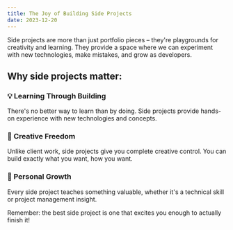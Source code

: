 ```yaml
---
title: The Joy of Building Side Projects
date: 2023-12-20
---
```


Side projects are more than just portfolio pieces – they're playgrounds for creativity and learning. They provide a space where we can experiment with new technologies, make mistakes, and grow as developers.

## Why side projects matter:

### 💡 Learning Through Building
There's no better way to learn than by doing. Side projects provide hands-on experience with new technologies and concepts.

### 🚀 Creative Freedom
Unlike client work, side projects give you complete creative control. You can build exactly what you want, how you want.

### 🌱 Personal Growth
Every side project teaches something valuable, whether it's a technical skill or project management insight.

Remember: the best side project is one that excites you enough to actually finish it!
